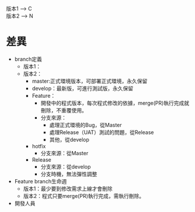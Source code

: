 版本1  --> C  
版本2  --> N
# 差異
* branch定義  
  * 版本1：
  * 版本2：
    * master:正式環境版本，可部署正式環境，永久保留
    * develop：最新版，可進行測試版，永久保留
    * Feature：
      * 開發中的程式版本，每次程式修改的依據，merge(PR)執行完成就刪除，不重覆使用。
      * 分支來源：  
        * 處理正式環境的Bug，從Master
        * 處理Release（UAT）測試的問題，從Release
        * 其他，從develop
    * hotfix
        * 分支來源：從Master
    * Release
        * 分支來源：從develop
        * 分支時機，無法彈性調整
* Feature branch生命週  
  * 版本1：最少要到修改需求上線才會刪除
  * 版本2：程式只要merge(PR)執行完成，需執行刪除。
* 開發人員 